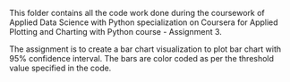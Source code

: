 This folder contains all the code work done during the coursework of Applied Data Science with Python specialization on Coursera for Applied Plotting and Charting with Python course - Assignment 3.

The assignment is to create a bar chart visualization to plot bar chart with 95% confidence interval. The bars are color coded as per the threshold value specified in the code.
